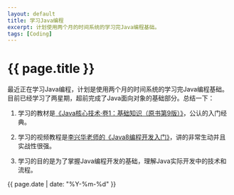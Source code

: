 ```yaml
---
layout: default
title: 学习Java编程
excerpt: 计划使用两个月的时间系统的学习完Java编程基础。
tags: [Coding]
---
```

{{ page.title }}
================

最近正在学习Java编程，计划是使用两个月的时间系统的学习完Java编程基础。目前已经学习了两星期，超前完成了Java面向对象的基础部分。总结一下：

1. 学习的教材是[《Java核心技术·卷1：基础知识（原书第9版）》](https://book.douban.com/subject/25762168/)，公认的入门经典。

2. 学习的视频教程是[李兴华老师的《Java8编程开发入门》](http://study.163.com/course/courseMain.htm?courseId=1455026)，讲的非常生动并且实战性很强。

3. 学习的目的是为了掌握Java编程开发的基础，理解Java实际开发中的技术和流程。

{{ page.date | date: "%Y-%m-%d" }}
